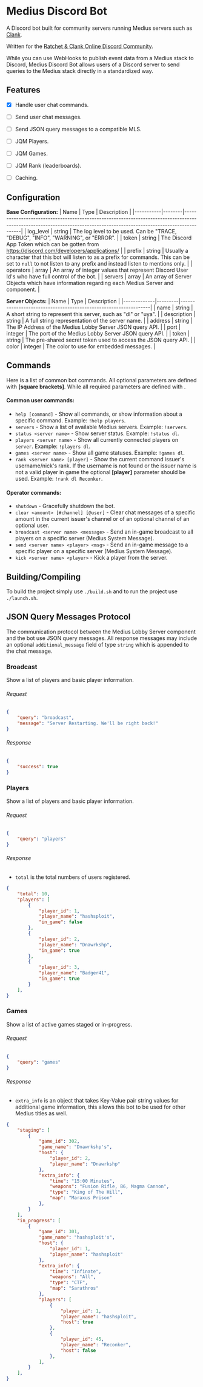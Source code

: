 # Medius Discord Bot

A Discord bot built for community servers running Medius servers such as [Clank](https://github.com/hashsploit/clank).

Written for the [Ratchet & Clank Online Discord Community](https://discord.gg/mUQzqGu).

While you can use WebHooks to publish event data from a Medius stack to Discord,
Medius Discord Bot allows users of a Discord server to send queries to the Medius
stack directly in a standardized way.

## Features

- [x] Handle user chat commands.
- [ ] Send user chat messages.
- [ ] Send JSON query messages to a compatible MLS.
- [ ] JQM Players.
- [ ] JQM Games.
- [ ] JQM Rank (leaderboards).
- [ ] Caching.


## Configuration

**Base Configuration:**
| Name      | Type   | Description                                                                                                                                                           |
|-----------|--------|-----------------------------------------------------------------------------------------------------------------------------------------------------------------------|
| log_level | string | The log level to be used. Can be "TRACE, "DEBUG", "INFO", "WARNING", or "ERROR".                                                                                      |
| token     | string | The Discord App Token which can be gotten from https://discord.com/developers/applications/                                                                           |
| prefix    | string | Usually a character that this bot will listen to as a prefix for commands. This can be set to `null` to not listen to any prefix and instead listen to mentions only. |
| operators | array  | An array of integer values that represent Discord User Id's who have full control of the bot.                                                                         |
| servers   | array  | An array of Server Objects which have information regarding each Medius Server and component.                                                                         |

**Server Objects:**
| Name        | Type    | Description                                                     |
|-------------|---------|-----------------------------------------------------------------|
| name        | string  | A short string to represent this server, such as "dl" or "uya". |
| description | string  | A full string representation of the server name.                |
| address     | string  | The IP Address of the Medius Lobby Server JSON query API.       |
| port        | integer | The port of the Medius Lobby Server JSON query API.             |
| token       | string  | The pre-shared secret token used to access the JSON query API.  |
| color       | integer | The color to use for embedded messages.                         |


## Commands

Here is a list of common bot commands.
All optional parameters are defined with **[square brackets]**.
While all required parameters are defined with **<angle brackets>**.


#### Common user commands:
- `help [command]` - Show all commands, or show information about a specific command. Example: `!help players`.
- `servers` - Show a list of available Medius servers. Example: `!servers`.
- `status <server name>` - Show server status. Example: `!status dl`.
- `players <server name>` - Show all currently connected players on `server`. Example: `!players dl`.
- `games <server name>` - Show all game statuses. Example: `!games dl`.
- `rank <server name> [player]` - Show the current command issuer's username/nick's rank. If the username is not found or the issuer name is not a valid player in game the optional **[player]** parameter should be used. Example: `!rank dl Reconker`.


#### Operator commands:
- `shutdown` - Gracefully shutdown the bot.
- `clear <amount> [#channel] [@user]` - Clear chat messages of a specific amount in the current issuer's channel or of an optional channel of an optional user.
- `broadcast <server name> <message>` - Send an in-game broadcast to all players on a specific server (Medius System Message).
- `send <server name> <player> <msg>` - Send an in-game message to a specific player on a specific server (Medius System Message).
- `kick <server name> <player>` - Kick a player from the server.


## Building/Compiling

To build the project simply use `./build.sh` and to run the project use `./launch.sh`.


## JSON Query Messages Protocol

The communication protocol between the Medius Lobby Server component and the bot use JSON query messages.
All response messages may include an optional `additional_message` field of type `string` which is appended to the chat message.


### Broadcast

Show a list of players and basic player information.

###### Request
```json
{
	"query": "broadcast",
	"message": "Server Restarting. We'll be right back!"
}
```

###### Response
```json
{
	"success": true
}
```


### Players

Show a list of players and basic player information.

###### Request
```json
{
	"query": "players"
}
```

###### Response

- `total` is the total numbers of users registered.

```json
{
	"total": 10,
	"players": [
		{
			"player_id": 1,
			"player_name": "hashsploit",
			"in_game": false
		},
		{
			"player_id": 2,
			"player_name": "Dnawrkshp",
			"in_game": true
		},
		{
			"player_id": 3,
			"player_name": "Badger41",
			"in_game": true
		}
	],
}
```

### Games

Show a list of active games staged or in-progress.

###### Request
```json
{
	"query": "games"
}
```

###### Response

- `extra_info` is an object that takes Key-Value pair string values for additional game information, this allows this bot to be used for other Medius titles as well.

```json
{
	"staging": [
		{
			"game_id": 302,
			"game_name": "Dnawrkshp's",
			"host": {
				"player_id": 2,
				"player_name": "Dnawrkshp"
			},
			"extra_info": {
				"time": "15:00 Minutes",
				"weapons": "Fusion Rifle, B6, Magma Cannon",
				"type": "King of The Hill",
				"map": "Maraxus Prison"
			},
		}
	],
	"in_progress": [
		{
			"game_id": 301,
			"game_name": "hashsploit's",
			"host": {
				"player_id": 1,
				"player_name": "hashsploit"
			},
			"extra_info": {
				"time": "Infinate",
				"weapons": "All",
				"type": "CTF",
				"map": "Sarathros"
			},
			"players": [
				{
					"player_id": 1,
					"player_name": "hashsploit",
					"host": true
				},
				{
					"player_id": 45,
					"player_name": "Reconker",
					"host": false
				},
			],
		}
	],
}
```






